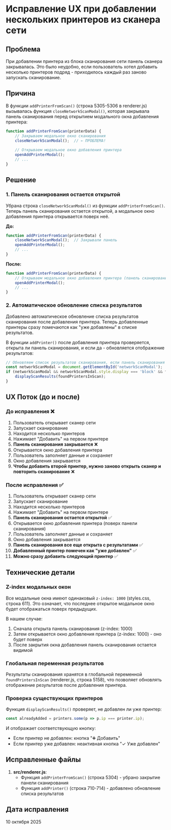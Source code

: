 # Исправление UX при добавлении нескольких принтеров из сканера сети

## Проблема

При добавлении принтера из блока сканирования сети панель сканера закрывалась. Это было неудобно, если пользователь хотел добавить несколько принтеров подряд - приходилось каждый раз заново запускать сканирование.

## Причина

В функции `addPrinterFromScan()` (строка 5305-5306 в renderer.js) вызывалась функция `closeNetworkScanModal()`, которая закрывала панель сканирования перед открытием модального окна добавления принтера:

```javascript
function addPrinterFromScan(printerData) {
    // Закрываем модальное окно сканирования
    closeNetworkScanModal();  // ← ПРОБЛЕМА!
    
    // Открываем модальное окно добавления принтера
    openAddPrinterModal();
    // ...
}
```

## Решение

### 1. Панель сканирования остается открытой

Убрана строка `closeNetworkScanModal()` из функции `addPrinterFromScan()`. Теперь панель сканирования остается открытой, а модальное окно добавления принтера открывается поверх неё.

**До:**
```javascript
function addPrinterFromScan(printerData) {
    closeNetworkScanModal();  // Закрывали панель
    openAddPrinterModal();
    // ...
}
```

**После:**
```javascript
function addPrinterFromScan(printerData) {
    // Открываем модальное окно добавления принтера (панель сканирования остается открытой)
    openAddPrinterModal();
    // ...
}
```

### 2. Автоматическое обновление списка результатов

Добавлено автоматическое обновление списка результатов сканирования после добавления принтера. Теперь добавленные принтеры сразу помечаются как "уже добавлены" в списке результатов.

В функции `addPrinter()` после добавления принтера проверяется, открыта ли панель сканирования, и если да - обновляется отображение результатов:

```javascript
// Обновляем список результатов сканирования, если панель сканирования открыта
const networkScanModal = document.getElementById('networkScanModal');
if (networkScanModal && networkScanModal.style.display === 'block' && foundPrintersInScan.length > 0) {
    displayScanResults(foundPrintersInScan);
}
```

## UX Поток (до и после)

### До исправления ❌

1. Пользователь открывает сканер сети
2. Запускает сканирование
3. Находится несколько принтеров
4. Нажимает "Добавить" на первом принтере
5. **Панель сканирования закрывается** ❌
6. Открывается окно добавления принтера
7. Пользователь заполняет данные и сохраняет
8. Окно добавления закрывается
9. **Чтобы добавить второй принтер, нужно заново открыть сканер и повторить сканирование** ❌

### После исправления ✅

1. Пользователь открывает сканер сети
2. Запускает сканирование
3. Находится несколько принтеров
4. Нажимает "Добавить" на первом принтере
5. **Панель сканирования остается открытой** ✅
6. Открывается окно добавления принтера (поверх панели сканирования)
7. Пользователь заполняет данные и сохраняет
8. Окно добавления закрывается
9. **Панель сканирования все еще открыта с результатами** ✅
10. **Добавленный принтер помечен как "уже добавлен"** ✅
11. **Можно сразу добавить следующий принтер** ✅

## Технические детали

### Z-index модальных окон

Все модальные окна имеют одинаковый `z-index: 1000` (styles.css, строка 611). Это означает, что последнее открытое модальное окно будет отображаться поверх предыдущих. 

В нашем случае:
1. Сначала открыта панель сканирования (z-index: 1000)
2. Затем открывается окно добавления принтера (z-index: 1000) - оно будет поверх
3. После закрытия окна добавления панель сканирования остается видимой

### Глобальная переменная результатов

Результаты сканирования хранятся в глобальной переменной `foundPrintersInScan` (renderer.js, строка 5158), что позволяет обновлять отображение результатов после добавления принтера.

### Проверка существующих принтеров

Функция `displayScanResults()` проверяет, не добавлен ли уже принтер:

```javascript
const alreadyAdded = printers.some(p => p.ip === printer.ip);
```

И отображает соответствующую кнопку:
- Если принтер не добавлен: кнопка "➕ Добавить"
- Если принтер уже добавлен: неактивная кнопка "✓ Уже добавлен"

## Исправленные файлы

1. **src/renderer.js**:
   - Функция `addPrinterFromScan()` (строка 5304) - убрано закрытие панели сканирования
   - Функция `addPrinter()` (строка 710-714) - добавлено обновление списка результатов

## Дата исправления

10 октября 2025


